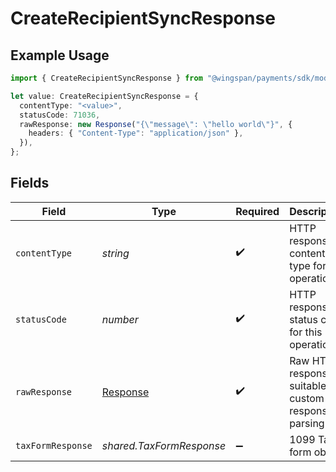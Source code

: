 # CreateRecipientSyncResponse

## Example Usage

```typescript
import { CreateRecipientSyncResponse } from "@wingspan/payments/sdk/models/operations";

let value: CreateRecipientSyncResponse = {
  contentType: "<value>",
  statusCode: 71036,
  rawResponse: new Response("{\"message\": \"hello world\"}", {
    headers: { "Content-Type": "application/json" },
  }),
};
```

## Fields

| Field                                                                 | Type                                                                  | Required                                                              | Description                                                           |
| --------------------------------------------------------------------- | --------------------------------------------------------------------- | --------------------------------------------------------------------- | --------------------------------------------------------------------- |
| `contentType`                                                         | *string*                                                              | :heavy_check_mark:                                                    | HTTP response content type for this operation                         |
| `statusCode`                                                          | *number*                                                              | :heavy_check_mark:                                                    | HTTP response status code for this operation                          |
| `rawResponse`                                                         | [Response](https://developer.mozilla.org/en-US/docs/Web/API/Response) | :heavy_check_mark:                                                    | Raw HTTP response; suitable for custom response parsing               |
| `taxFormResponse`                                                     | *shared.TaxFormResponse*                                              | :heavy_minus_sign:                                                    | 1099 Tax form object                                                  |